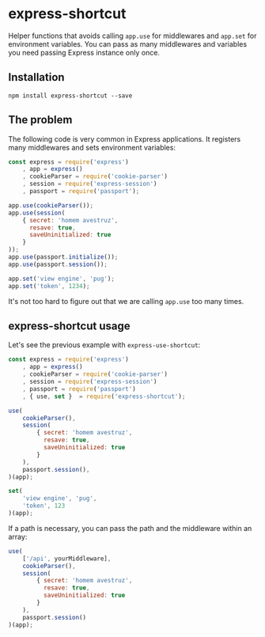 # express-shortcut

Helper functions that avoids calling `app.use` for middlewares and `app.set` for environment variables. You can pass as many middlewares and variables you need passing Express instance only once. 

## Installation

```
npm install express-shortcut --save
```

## The problem

The following code is very common in Express applications. It registers many middlewares and sets environment variables:

```javascript
const express = require('express')
    , app = express()
    , cookieParser = require('cookie-parser')
    , session = require('express-session')
    , passport = require('passport');

app.use(cookieParser());
app.use(session(
	{ secret: 'homem avestruz', 
	  resave: true, 
	  saveUninitialized: true 
	}
));
app.use(passport.initialize());
app.use(passport.session());

app.set('view engine', 'pug');
app.set('token', 1234);
```

It's not too hard to figure out that we are calling `app.use` too many times. 

## express-shortcut usage 

Let's see the previous example with `express-use-shortcut`:

```javascript
const express = require('express')
    , app = express()
    , cookieParser = require('cookie-parser')
    , session = require('express-session')
    , passport = require('passport')
    , { use, set }  = require('express-shortcut');

use(
    cookieParser(),
    session(
        { secret: 'homem avestruz', 
          resave: true, 
          saveUninitialized: true 
        }
    ),
    passport.session(),
)(app);

set(
    'view engine', 'pug',
    'token', 123
)(app);
```

If a path is necessary, you can pass the path and the middleware within an array:

```javascript
use(
    ['/api', yourMiddleware],
    cookieParser(),
    session(
        { secret: 'homem avestruz', 
          resave: true, 
          saveUninitialized: true 
        }
    ),
    passport.session()
)(app);
```



